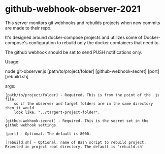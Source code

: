 # github-webhook-observer-2021

This server monitors git webhooks and rebuilds projects when new commits are made to their repo. 

It's designed around docker-compose projects and utilizes some of Docker-compose's configuration to rebuild only the docker comtainers that need to.

The github webhook should be set to send PUSH notifications only.

Usage:

node git-observer.js [path/to/project/folder] [github-webhook-secret] [port] [rebuild.sh]

args:

    [path/to/project/folder] - Required. This is from the point of the .js file, 
        so if the observer and target folders are in the same directory then it would
        look like. "../targert-project-folder".

    [github-webhook-secret] - Required. This is the secret set in the github webhook settings.

    [port] - Optional. The default is 8000.

    [rebuild.sh] - Optional. name of Bash script to rebuild project. Expected in project root directory. The default is 'rebuild.sh'

